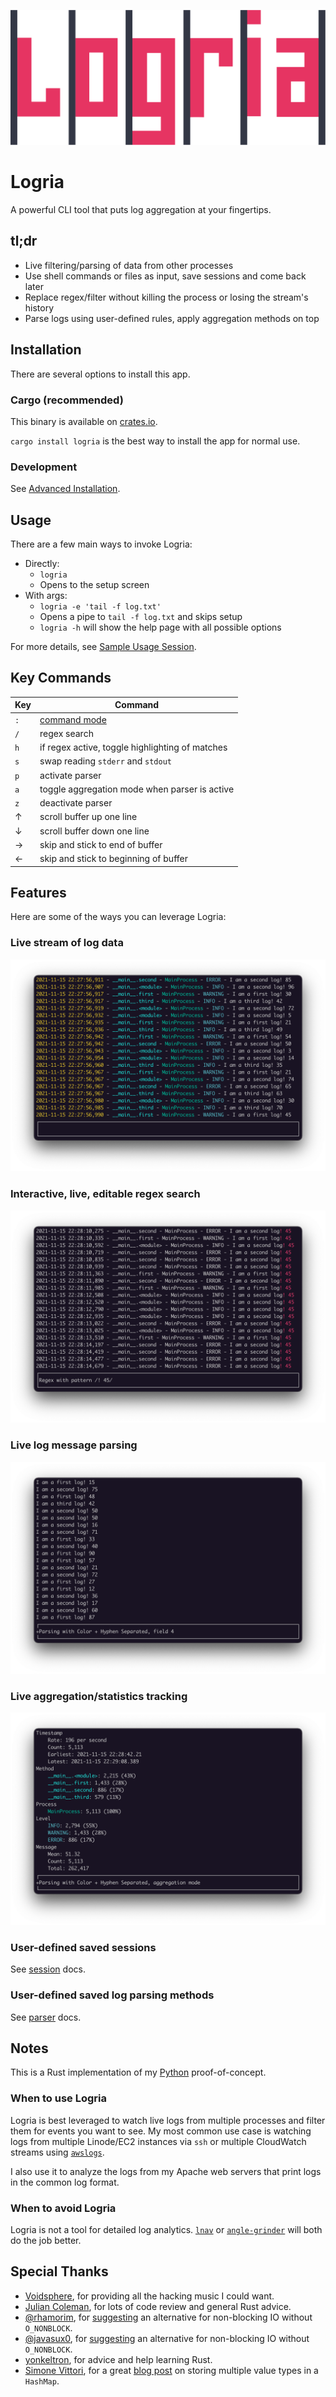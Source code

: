 ![Logria Logo](/resources/branding/logria.svg)

# Logria

A powerful CLI tool that puts log aggregation at your fingertips.

## tl;dr

- Live filtering/parsing of data from other processes
- Use shell commands or files as input, save sessions and come back later
- Replace regex/filter without killing the process or losing the stream's history
- Parse logs using user-defined rules, apply aggregation methods on top

## Installation

There are several options to install this app.

### Cargo (recommended)

This binary is available on [crates.io](https://crates.io/crates/logria).

`cargo install logria` is the best way to install the app for normal use.

### Development

See [Advanced Installation](docs/README.md#advanced-installation).

## Usage

There are a few main ways to invoke Logria:

- Directly:
  - `logria`
  - Opens to the setup screen
- With args:
  - `logria -e 'tail -f log.txt'`
  - Opens a pipe to `tail -f log.txt` and skips setup
  - `logria -h` will show the help page with all possible options

For more details, see [Sample Usage Session](docs/README.md#sample-usage-session).

## Key Commands

| Key | Command |
|--|--|
| `:` | [command mode](docs/commands.md) |
| `/` | regex search |
| `h` | if regex active, toggle highlighting of matches |
| `s` | swap reading `stderr` and `stdout` |
| `p` | activate parser |
| `a` | toggle aggregation mode when parser is active |
| `z` | deactivate parser |
| ↑ | scroll buffer up one line |
| ↓ | scroll buffer down one line |
| → | skip and stick to end of buffer |
| ← | skip and stick to beginning of buffer |

## Features

Here are some of the ways you can leverage Logria:

### Live stream of log data

![logria](/resources/screenshots/logria.png)

### Interactive, live, editable regex search

![regex](/resources/screenshots/regex.png)

### Live log message parsing

![parser](/resources/screenshots/parser.png)

### Live aggregation/statistics tracking

![aggregation](/resources/screenshots/aggregation.png)

### User-defined saved sessions

See [session](/docs/sessions.md) docs.

### User-defined saved log parsing methods

See [parser](/docs/parsers.md) docs.

## Notes

This is a Rust implementation of my [Python](https://github.com/ReagentX/Logria-py) proof-of-concept.

### When to use Logria

Logria is best leveraged to watch live logs from multiple processes and filter them for events you want to see. My most common use case is watching logs from multiple Linode/EC2 instances via `ssh` or multiple CloudWatch streams using [`awslogs`](https://github.com/jorgebastida/awslogs).

I also use it to analyze the logs from my Apache web servers that print logs in the common log format.

### When to avoid Logria

Logria is not a tool for detailed log analytics. [`lnav`](https://lnav.org/features) or [`angle-grinder`](https://github.com/rcoh/angle-grinder/) will both do the job better.

## Special Thanks

- [Voidsphere](https://voidsphere.bandcamp.com/music), for providing all the hacking music I could want.
- [Julian Coleman](https://github.com/juliancoleman/), for lots of code review and general Rust advice.
- [@rhamorim](https://twitter.com/rhamorim), for [suggesting](https://twitter.com/rhamorim/status/1333856615624306692) an alternative for non-blocking IO without `O_NONBLOCK`.
- [@javasux0](https://twitter.com/javasux0), for [suggesting](https://twitter.com/javasux0/status/1333866079555239936) an alternative for non-blocking IO without `O_NONBLOCK`.
- [yonkeltron](https://github.com/yonkeltron), for advice and help learning Rust.
- [Simone Vittori](https://www.simonewebdesign.it), for a great [blog post](https://www.simonewebdesign.it/rust-hashmap-insert-values-multiple-types/) on storing multiple value types in a `HashMap`.
